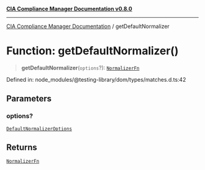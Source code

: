 [**CIA Compliance Manager Documentation v0.8.0**](../README.md)

***

[CIA Compliance Manager Documentation](../globals.md) / getDefaultNormalizer

# Function: getDefaultNormalizer()

> **getDefaultNormalizer**(`options`?): [`NormalizerFn`](../type-aliases/NormalizerFn.md)

Defined in: node\_modules/@testing-library/dom/types/matches.d.ts:42

## Parameters

### options?

[`DefaultNormalizerOptions`](../interfaces/DefaultNormalizerOptions.md)

## Returns

[`NormalizerFn`](../type-aliases/NormalizerFn.md)
